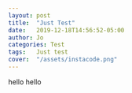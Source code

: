 ```yaml
---
layout: post
title:  "Just Test"
date:   2019-12-18T14:56:52-05:00
author: Jo
categories: Test
tags:	Just test
cover:  "/assets/instacode.png"
---
```


hello hello
